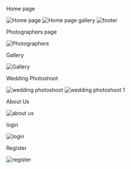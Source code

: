 Home page

![Home page](https://github.com/HasiruAmarasooriya/LK-Model-Zone-Photography/assets/89748072/937a4b21-bf48-42de-ae5b-c10c0ce230b4)
![Home page gallery](https://github.com/HasiruAmarasooriya/LK-Model-Zone-Photography/assets/89748072/1a7f045e-1816-4b79-81bd-58e399376bdb)
![footer](https://github.com/HasiruAmarasooriya/LK-Model-Zone-Photography/assets/89748072/60cd132f-7b81-4100-b496-3438ea4718c1)


Photographers page

![Photographers](https://github.com/HasiruAmarasooriya/LK-Model-Zone-Photography/assets/89748072/288c5cfc-8125-4d3f-9708-51912d461376)


Gallery

![Gallery](https://github.com/HasiruAmarasooriya/LK-Model-Zone-Photography/assets/89748072/dd6f2f74-72d2-4121-bdcd-c8242f8ffe72)


Wedding Photoshoot

![wedding photoshoot](https://github.com/HasiruAmarasooriya/LK-Model-Zone-Photography/assets/89748072/bafd656b-85b2-4aa4-a502-54bc20a82d3e)
![wedding photoshoot 1](https://github.com/HasiruAmarasooriya/LK-Model-Zone-Photography/assets/89748072/faa9b641-a4fb-4633-9d24-0b9781cd74a2)


About Us

![about us](https://github.com/HasiruAmarasooriya/LK-Model-Zone-Photography/assets/89748072/3439ab6c-712c-4fae-82df-fe562194eed4)


login

![login](https://github.com/HasiruAmarasooriya/LK-Model-Zone-Photography/assets/89748072/556bda8b-8d3a-4778-891f-5b70a565e591)


Register

![register](https://github.com/HasiruAmarasooriya/LK-Model-Zone-Photography/assets/89748072/98cf7320-5545-4571-894c-4919aa45fe23)
